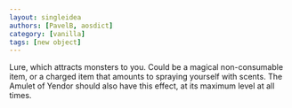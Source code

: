 ```yaml
---
layout: singleidea
authors: [PavelB, aosdict]
category: [vanilla]
tags: [new object]
---
```

Lure, which attracts monsters to you. Could be a magical non-consumable item, or a charged item that amounts to spraying yourself with scents. The Amulet of Yendor should also have this effect, at its maximum level at all times.
